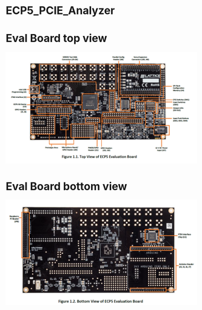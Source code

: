 # ECP5_PCIE_Analyzer

# Eval Board top view

![Eval Board Top](/doc/pic/ecp_eval_board_top.png)

# Eval Board bottom view
![Eval Board Bottom](/doc/pic/ecp_eval_board_bot.png)